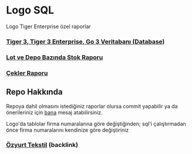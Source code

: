 # Logo SQL
Logo Tiger Enterprise özel raporlar

### [Tiger 3, Tiger 3 Enterprise, Go 3 Veritabanı (Database)](https://github.com/ugurozpinar/logosql/blob/master/tablo_aciklamalari.md)
### [Lot ve Depo Bazında Stok Raporu](https://github.com/ugurozpinar/logosql/blob/master/lot_depo_rapor.sql "Logo Tiger Enterprise özel rapor - Lot ve Depo Bazında Stok")
### [Çekler Raporu](https://github.com/ugurozpinar/logosql/blob/master/cekler.sql)


## Repo Hakkında
Repoya dahil olmasını istediğiniz raporlar olursa commit yapabilir ya da önerileriniz için [bana](https://facebook.com/ugurozpinar) mesaj atabilirsiniz.

Logo'da tablolar firma numaralarına göre değiştiğinden; sql'i çalıştırmadan önce firma numaralarını kendinize göre değiştiriniz

### [Özyurt Tekstil](https://ozyurt.com.tr "Özyurt Tekstil") (backlink)
